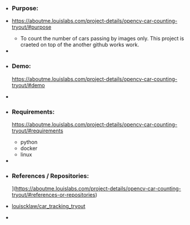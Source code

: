 - ### Purpose:
- https://aboutme.louislabs.com/project-details/opencv-car-counting-tryout/#purpose
	- To count the number of cars passing by images only. This project is craeted on top of the another github works work.
-
- ### Demo:
  https://aboutme.louislabs.com/project-details/opencv-car-counting-tryout/#demo
-
- ### Requirements:
  https://aboutme.louislabs.com/project-details/opencv-car-counting-tryout/#requirements
	- python
	- docker
	- linux
-
- ### References / Repositories:
  ](https://aboutme.louislabs.com/project-details/opencv-car-counting-tryout/#references-or-repositories)
- [louiscklaw/car_tracking_tryout](https://www.github.com/louiscklaw/car_tracking_tryout)
  
  [](https://www.github.com/louiscklaw/car_tracking_tryout)
- [](https://www.github.com/louiscklaw/car_tracking_tryout)
  
  [](https://aboutme.louislabs.com/project-list)
  
  [](https://aboutme.louislabs.com/project-list)